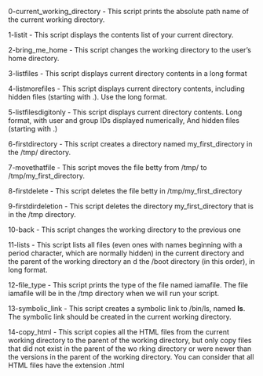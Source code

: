 0-current_working_directory - This script prints the absolute path name of the current working directory.                                                                                     
                                                                                                                                                                                              
1-listit - This script displays the contents list of your current directory.                                                                                                                  
                                                                                                                                                                                              
2-bring_me_home - This script changes the working directory to the user’s home directory.                                                                                                     
                                                                                                                                                                                              
3-listfiles - This script displays current directory contents in a long format                                                                                                                
                                                                                                                                                                                              
4-listmorefiles - This script displays current directory contents, including hidden files (starting with .). Use the long format.                                                             
                                                                                                                                                                                              
5-listfilesdigitonly - This script displays current directory contents. Long format, with user and group IDs displayed numerically, And hidden files (starting with .)                        
                                                                                                                                                                                              
6-firstdirectory - This script creates a directory named my_first_directory in the /tmp/ directory.                                                                                           
                                                                                                                                                                                              
7-movethatfile - This script moves the file betty from /tmp/ to /tmp/my_first_directory.                                                                                                      
                                                                                                                                                                                              
8-firstdelete - This script deletes the file betty in /tmp/my_first_directory                                                                                                                 
                                                                                                                                                                                              
9-firstdirdeletion - This script deletes the directory my_first_directory that is in the /tmp directory.                                                                                      
                                                                                                                                                                                              
10-back - This script changes the working directory to the previous one                                                                                                                       
                                                                                                                                                                                              
11-lists - This script lists all files (even ones with names beginning with a period character, which are normally hidden) in the current directory and the parent of the working directory an
d the /boot directory (in this order), in long format.                                                                                                                                        
                                                                                                                                                                                              
12-file_type - This script prints the type of the file named iamafile. The file iamafile will be in the /tmp directory when we will run your script.                                          
                                                                                                                                                                                              
13-symbolic_link - This script creates a symbolic link to /bin/ls, named __ls__. The symbolic link should be created in the current working directory.                                        
                                                                                                                                                                                              
14-copy_html - This script copies all the HTML files from the current working directory to the parent of the working directory, but only copy files that did not exist in the parent of the wo
rking directory or were newer than the versions in the parent of the working directory. You can consider that all HTML files have the extension .html                
